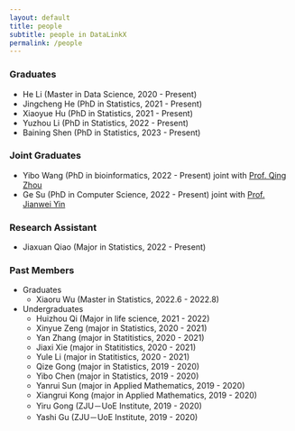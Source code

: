 ```yaml
---
layout: default
title: people
subtitle: people in DataLinkX
permalink: /people
---
```


### Graduates
- He Li (Master in Data Science, 2020 - Present)
- Jingcheng He (PhD in Statistics, 2021 - Present)
- Xiaoyue Hu (PhD in Statistics, 2021 - Present)
- Yuzhou Li (PhD in Statistics, 2022 - Present)
- Baining Shen (PhD in Statistics, 2023 - Present)

### Joint Graduates
- Yibo Wang (PhD in bioinformatics, 2022 - Present) joint with [Prof. Qing Zhou](https://person.zju.edu.cn/0017015/802017.html)
- Ge Su (PhD in Computer Science, 2022 - Present) joint with [Prof. Jianwei Yin](https://mypage.zju.edu.cn/0001038)

### Research Assistant 
- Jiaxuan Qiao (Major in Statistics, 2022 - Present)

### Past Members
- Graduates
    - Xiaoru Wu (Master in Statistics, 2022.6 - 2022.8)
- Undergraduates
    - Huizhou Qi (Major in life science, 2021 - 2022)
    - Xinyue Zeng (major in Statistics, 2020 - 2021)
    - Yan Zhang (major in Statitistics, 2020 - 2021)
    - Jiaxi Xie (major in Statitistics, 2020 - 2021)
    - Yule Li (major in Statitistics, 2020 - 2021)
    - Qize Gong (major in Statistics, 2019 - 2020)
    - Yibo Chen (major in Statistics, 2019 - 2020)
    - Yanrui Sun (major in Applied Mathematics, 2019 - 2020)
    - Xiangrui Kong (major in Applied Mathematics, 2019 - 2020)
    - Yiru Gong (ZJU－UoE Institute, 2019 - 2020)
    - Yashi Gu (ZJU－UoE Institute, 2019 - 2020)
    





